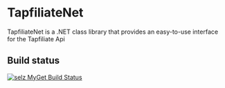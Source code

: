 # TapfiliateNet
TapfiliateNet is a .NET class library that provides an easy-to-use interface for the Tapfiliate Api

## Build status
[![selz MyGet Build Status](https://www.myget.org/BuildSource/Badge/selz?identifier=0ec768db-7401-4b83-b72e-3e51675cf6a0)](https://www.myget.org/)


